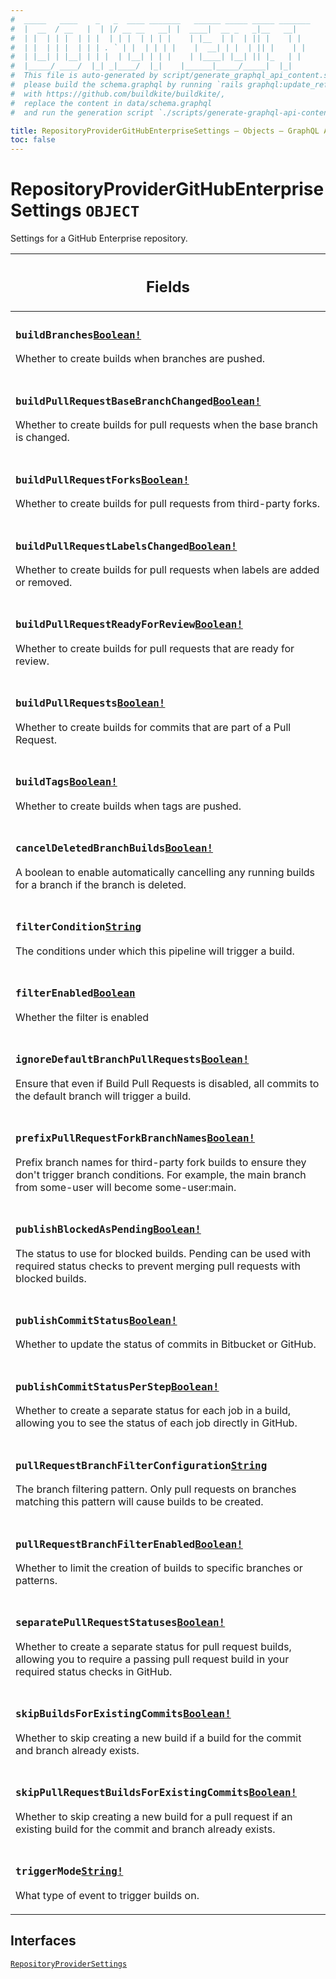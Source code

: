 ```yaml
---
#  _____   ____    _   _  ____ _______   ______ _____ _____ _______
#  |  __  / __   |  | |/ __ __   __| |  ____|  __ _   _|__   __|
#  | |  | | |  | | |  | | |  | | | |    | |__  | |  | || |    | |
#  | |  | | |  | | | . ` | |  | | | |    |  __| | |  | || |    | |
#  | |__| | |__| | | |  | |__| | | |    | |____| |__| || |_   | |
#  |_____/ ____/  |_| _|____/  |_|    |______|_____/_____|  |_|
#  This file is auto-generated by script/generate_graphql_api_content.sh,
#  please build the schema.graphql by running `rails graphql:update_reference_schema`
#  with https://github.com/buildkite/buildkite/,
#  replace the content in data/schema.graphql
#  and run the generation script `./scripts/generate-graphql-api-content.sh`.

title: RepositoryProviderGitHubEnterpriseSettings – Objects – GraphQL API
toc: false
---
```

<!-- vale off -->
<h1 class="has-pills">
  RepositoryProviderGitHubEnterpriseSettings
  <span data-algolia-exclude><span class="pill pill--object pill--normal-case pill--large"><code>OBJECT</code></span></span>
</h1>
<!-- vale on -->


Settings for a GitHub Enterprise repository.

<table class="responsive-table responsive-table--single-column-rows">
  <thead>
    <th>
      <h2 data-algolia-exclude>Fields</h2>
    </th>
  </thead>
  <tbody>
    <tr><td><h3 class="is-small has-pills"><code>buildBranches</code><a href="/docs/apis/graphql/schemas/scalar/boolean" class="pill pill--scalar pill--normal-case pill--medium" title="Go to SCALAR Boolean"><code>Boolean!</code></a></h3><p>Whether to create builds when branches are pushed.</p></td></tr><tr><td><h3 class="is-small has-pills"><code>buildPullRequestBaseBranchChanged</code><a href="/docs/apis/graphql/schemas/scalar/boolean" class="pill pill--scalar pill--normal-case pill--medium" title="Go to SCALAR Boolean"><code>Boolean!</code></a></h3><p>Whether to create builds for pull requests when the base branch is changed.</p></td></tr><tr><td><h3 class="is-small has-pills"><code>buildPullRequestForks</code><a href="/docs/apis/graphql/schemas/scalar/boolean" class="pill pill--scalar pill--normal-case pill--medium" title="Go to SCALAR Boolean"><code>Boolean!</code></a></h3><p>Whether to create builds for pull requests from third-party forks.</p></td></tr><tr><td><h3 class="is-small has-pills"><code>buildPullRequestLabelsChanged</code><a href="/docs/apis/graphql/schemas/scalar/boolean" class="pill pill--scalar pill--normal-case pill--medium" title="Go to SCALAR Boolean"><code>Boolean!</code></a></h3><p>Whether to create builds for pull requests when labels are added or removed.</p></td></tr><tr><td><h3 class="is-small has-pills"><code>buildPullRequestReadyForReview</code><a href="/docs/apis/graphql/schemas/scalar/boolean" class="pill pill--scalar pill--normal-case pill--medium" title="Go to SCALAR Boolean"><code>Boolean!</code></a></h3><p>Whether to create builds for pull requests that are ready for review.</p></td></tr><tr><td><h3 class="is-small has-pills"><code>buildPullRequests</code><a href="/docs/apis/graphql/schemas/scalar/boolean" class="pill pill--scalar pill--normal-case pill--medium" title="Go to SCALAR Boolean"><code>Boolean!</code></a></h3><p>Whether to create builds for commits that are part of a Pull Request.</p></td></tr><tr><td><h3 class="is-small has-pills"><code>buildTags</code><a href="/docs/apis/graphql/schemas/scalar/boolean" class="pill pill--scalar pill--normal-case pill--medium" title="Go to SCALAR Boolean"><code>Boolean!</code></a></h3><p>Whether to create builds when tags are pushed.</p></td></tr><tr><td><h3 class="is-small has-pills"><code>cancelDeletedBranchBuilds</code><a href="/docs/apis/graphql/schemas/scalar/boolean" class="pill pill--scalar pill--normal-case pill--medium" title="Go to SCALAR Boolean"><code>Boolean!</code></a></h3><p>A boolean to enable automatically cancelling any running builds for a branch if the branch is deleted.</p></td></tr><tr><td><h3 class="is-small has-pills"><code>filterCondition</code><a href="/docs/apis/graphql/schemas/scalar/string" class="pill pill--scalar pill--normal-case pill--medium" title="Go to SCALAR String"><code>String</code></a></h3><p>The conditions under which this pipeline will trigger a build.</p></td></tr><tr><td><h3 class="is-small has-pills"><code>filterEnabled</code><a href="/docs/apis/graphql/schemas/scalar/boolean" class="pill pill--scalar pill--normal-case pill--medium" title="Go to SCALAR Boolean"><code>Boolean</code></a></h3><p>Whether the filter is enabled</p></td></tr><tr><td><h3 class="is-small has-pills"><code>ignoreDefaultBranchPullRequests</code><a href="/docs/apis/graphql/schemas/scalar/boolean" class="pill pill--scalar pill--normal-case pill--medium" title="Go to SCALAR Boolean"><code>Boolean!</code></a></h3><p>Ensure that even if Build Pull Requests is disabled, all commits to the default branch will trigger a build.</p></td></tr><tr><td><h3 class="is-small has-pills"><code>prefixPullRequestForkBranchNames</code><a href="/docs/apis/graphql/schemas/scalar/boolean" class="pill pill--scalar pill--normal-case pill--medium" title="Go to SCALAR Boolean"><code>Boolean!</code></a></h3><p>Prefix branch names for third-party fork builds to ensure they don't trigger branch conditions. For example, the main branch from some-user will become some-user:main.</p></td></tr><tr><td><h3 class="is-small has-pills"><code>publishBlockedAsPending</code><a href="/docs/apis/graphql/schemas/scalar/boolean" class="pill pill--scalar pill--normal-case pill--medium" title="Go to SCALAR Boolean"><code>Boolean!</code></a></h3><p>The status to use for blocked builds. Pending can be used with required status checks to prevent merging pull requests with blocked builds.</p></td></tr><tr><td><h3 class="is-small has-pills"><code>publishCommitStatus</code><a href="/docs/apis/graphql/schemas/scalar/boolean" class="pill pill--scalar pill--normal-case pill--medium" title="Go to SCALAR Boolean"><code>Boolean!</code></a></h3><p>Whether to update the status of commits in Bitbucket or GitHub.</p></td></tr><tr><td><h3 class="is-small has-pills"><code>publishCommitStatusPerStep</code><a href="/docs/apis/graphql/schemas/scalar/boolean" class="pill pill--scalar pill--normal-case pill--medium" title="Go to SCALAR Boolean"><code>Boolean!</code></a></h3><p>Whether to create a separate status for each job in a build, allowing you to see the status of each job directly in GitHub.</p></td></tr><tr><td><h3 class="is-small has-pills"><code>pullRequestBranchFilterConfiguration</code><a href="/docs/apis/graphql/schemas/scalar/string" class="pill pill--scalar pill--normal-case pill--medium" title="Go to SCALAR String"><code>String</code></a></h3><p>The branch filtering pattern. Only pull requests on branches matching this pattern will cause builds to be created.</p></td></tr><tr><td><h3 class="is-small has-pills"><code>pullRequestBranchFilterEnabled</code><a href="/docs/apis/graphql/schemas/scalar/boolean" class="pill pill--scalar pill--normal-case pill--medium" title="Go to SCALAR Boolean"><code>Boolean!</code></a></h3><p>Whether to limit the creation of builds to specific branches or patterns.</p></td></tr><tr><td><h3 class="is-small has-pills"><code>separatePullRequestStatuses</code><a href="/docs/apis/graphql/schemas/scalar/boolean" class="pill pill--scalar pill--normal-case pill--medium" title="Go to SCALAR Boolean"><code>Boolean!</code></a></h3><p>Whether to create a separate status for pull request builds, allowing you to require a passing pull request build in your required status checks in GitHub.</p></td></tr><tr><td><h3 class="is-small has-pills"><code>skipBuildsForExistingCommits</code><a href="/docs/apis/graphql/schemas/scalar/boolean" class="pill pill--scalar pill--normal-case pill--medium" title="Go to SCALAR Boolean"><code>Boolean!</code></a></h3><p>Whether to skip creating a new build if a build for the commit and branch already exists.</p></td></tr><tr><td><h3 class="is-small has-pills"><code>skipPullRequestBuildsForExistingCommits</code><a href="/docs/apis/graphql/schemas/scalar/boolean" class="pill pill--scalar pill--normal-case pill--medium" title="Go to SCALAR Boolean"><code>Boolean!</code></a></h3><p>Whether to skip creating a new build for a pull request if an existing build for the commit and branch already exists.</p></td></tr><tr><td><h3 class="is-small has-pills"><code>triggerMode</code><a href="/docs/apis/graphql/schemas/scalar/string" class="pill pill--scalar pill--normal-case pill--medium" title="Go to SCALAR String"><code>String!</code></a></h3><p>What type of event to trigger builds on.</p></td></tr>
  </tbody>
</table>




<h2 data-algolia-exclude>Interfaces</h2>
<div>
  <a href="/docs/apis/graphql/schemas/interface/repositoryprovidersettings" class="pill pill--interface pill--normal-case pill--large" title="Go to INTERFACE RepositoryProviderSettings">
  <code>RepositoryProviderSettings</code>
</a>

</div>
